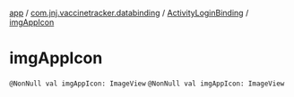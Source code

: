 [app](../../index.md) / [com.jnj.vaccinetracker.databinding](../index.md) / [ActivityLoginBinding](index.md) / [imgAppIcon](./img-app-icon.md)

# imgAppIcon

`@NonNull val imgAppIcon: ImageView`
`@NonNull val imgAppIcon: ImageView`